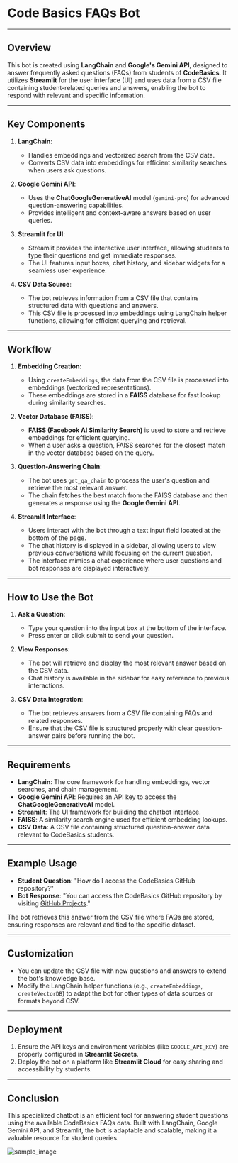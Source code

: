 # Code Basics FAQs Bot

---

## Overview

This bot is created using **LangChain** and **Google's Gemini API**, designed to answer frequently asked questions (FAQs) from students of **CodeBasics**. It utilizes **Streamlit** for the user interface (UI) and uses data from a CSV file containing student-related queries and answers, enabling the bot to respond with relevant and specific information.

---

## Key Components

1. **LangChain**: 
   - Handles embeddings and vectorized search from the CSV data.
   - Converts CSV data into embeddings for efficient similarity searches when users ask questions.

2. **Google Gemini API**: 
   - Uses the **ChatGoogleGenerativeAI** model (`gemini-pro`) for advanced question-answering capabilities.
   - Provides intelligent and context-aware answers based on user queries.

3. **Streamlit for UI**: 
   - Streamlit provides the interactive user interface, allowing students to type their questions and get immediate responses.
   - The UI features input boxes, chat history, and sidebar widgets for a seamless user experience.

4. **CSV Data Source**: 
   - The bot retrieves information from a CSV file that contains structured data with questions and answers.
   - This CSV file is processed into embeddings using LangChain helper functions, allowing for efficient querying and retrieval.

---

## Workflow

1. **Embedding Creation**:
   - Using `createEmbeddings`, the data from the CSV file is processed into embeddings (vectorized representations).
   - These embeddings are stored in a **FAISS** database for fast lookup during similarity searches.

2. **Vector Database (FAISS)**:
   - **FAISS (Facebook AI Similarity Search)** is used to store and retrieve embeddings for efficient querying.
   - When a user asks a question, FAISS searches for the closest match in the vector database based on the query.

3. **Question-Answering Chain**:
   - The bot uses `get_qa_chain` to process the user's question and retrieve the most relevant answer.
   - The chain fetches the best match from the FAISS database and then generates a response using the **Google Gemini API**.

4. **Streamlit Interface**:
   - Users interact with the bot through a text input field located at the bottom of the page.
   - The chat history is displayed in a sidebar, allowing users to view previous conversations while focusing on the current question.
   - The interface mimics a chat experience where user questions and bot responses are displayed interactively.

---

## How to Use the Bot

1. **Ask a Question**:
   - Type your question into the input box at the bottom of the interface.
   - Press enter or click submit to send your question.

2. **View Responses**:
   - The bot will retrieve and display the most relevant answer based on the CSV data.
   - Chat history is available in the sidebar for easy reference to previous interactions.

3. **CSV Data Integration**:
   - The bot retrieves answers from a CSV file containing FAQs and related responses.
   - Ensure that the CSV file is structured properly with clear question-answer pairs before running the bot.

---

## Requirements

- **LangChain**: The core framework for handling embeddings, vector searches, and chain management.
- **Google Gemini API**: Requires an API key to access the **ChatGoogleGenerativeAI** model.
- **Streamlit**: The UI framework for building the chatbot interface.
- **FAISS**: A similarity search engine used for efficient embedding lookups.
- **CSV Data**: A CSV file containing structured question-answer data relevant to CodeBasics students.

---

## Example Usage

- **Student Question**: "How do I access the CodeBasics GitHub repository?"
- **Bot Response**: "You can access the CodeBasics GitHub repository by visiting [GitHub Projects](https://github.com/codebasics)."

The bot retrieves this answer from the CSV file where FAQs are stored, ensuring responses are relevant and tied to the specific dataset.

---

## Customization

- You can update the CSV file with new questions and answers to extend the bot's knowledge base.
- Modify the LangChain helper functions (e.g., `createEmbeddings`, `createVectorDB`) to adapt the bot for other types of data sources or formats beyond CSV.

---

## Deployment

1. Ensure the API keys and environment variables (like `GOOGLE_API_KEY`) are properly configured in **Streamlit Secrets**.
2. Deploy the bot on a platform like **Streamlit Cloud** for easy sharing and accessibility by students.

---

## Conclusion

This specialized chatbot is an efficient tool for answering student questions using the available CodeBasics FAQs data. Built with LangChain, Google Gemini API, and Streamlit, the bot is adaptable and scalable, making it a valuable resource for student queries.

![sample_image](https://github.com/user-attachments/assets/1cec2aed-2fbc-46ee-80fb-0e789872e4ba)
